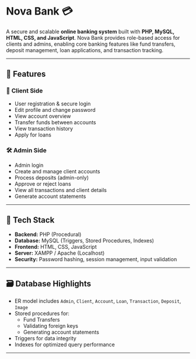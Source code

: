 # Nova Bank 💳

A secure and scalable **online banking system** built with **PHP, MySQL, HTML, CSS, and JavaScript**. Nova Bank provides role-based access for clients and admins, enabling core banking features like fund transfers, deposit management, loan applications, and transaction tracking.

---

## 🔐 Features

### 👤 **Client Side**
- User registration & secure login
- Edit profile and change password
- View account overview
- Transfer funds between accounts
- View transaction history
- Apply for loans

### 🛠️ **Admin Side**
- Admin login
- Create and manage client accounts
- Process deposits (admin-only)
- Approve or reject loans
- View all transactions and client details
- Generate account statements

---

## 🧠 Tech Stack

- **Backend:** PHP (Procedural)
- **Database:** MySQL (Triggers, Stored Procedures, Indexes)
- **Frontend:** HTML, CSS, JavaScript
- **Server:** XAMPP / Apache (Localhost)
- **Security:** Password hashing, session management, input validation

---

## 🗃️ Database Highlights

- ER model includes `Admin`, `Client`, `Account`, `Loan`, `Transaction`, `Deposit`, `Image`
- Stored procedures for:
  - Fund Transfers
  - Validating foreign keys
  - Generating account statements
- Triggers for data integrity
- Indexes for optimized query performance

---
